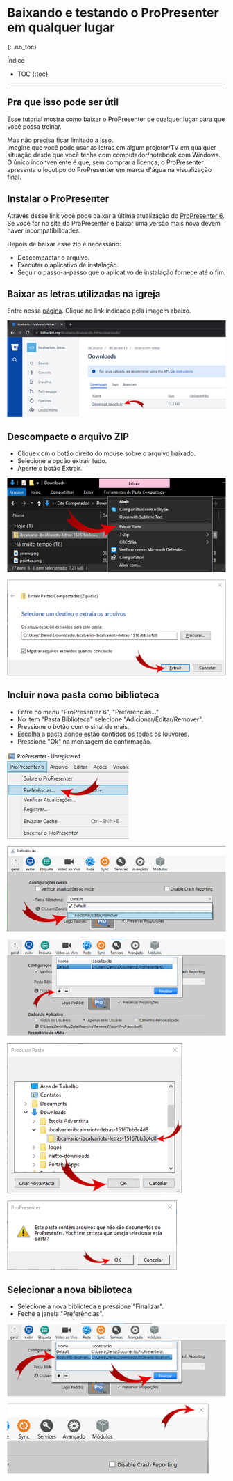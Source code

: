 # Baixando e testando o ProPresenter em qualquer lugar
{: .no_toc}

Índice
* TOC
{:toc}
---

## Pra que isso pode ser útil

Esse tutorial mostra como baixar o ProPresenter de qualquer lugar para que você possa treinar.

Mas não precisa ficar limitado a isso.\
Imagine que você pode usar as letras em algum projetor/TV em qualquer situação desde que você tenha com computador/notebook com Windows.\
O único inconveniente é que, sem comprar a licença, o ProPresenter apresenta o logotipo do ProPresenter em marca d'água na visualização final.

## Instalar o ProPresenter

Através desse link você pode baixar a última atualização do [ProPresenter 6](https://renewedvision.com/downloads/pc/ProPresenter6_Win_6162.zip).
Se você for no site do ProPresenter e baixar uma versão mais nova devem haver incompatibilidades.

Depois de baixar esse zip é necessário:
- Descompactar o arquivo.
- Executar o aplicativo de instalação.
- Seguir o passo-a-passo que o aplicativo de instalação fornece até o fim.

## Baixar as letras utilizadas na igreja

Entre nessa [página](https://bitbucket.org/ibcalvario/ibcalvariotv-letras/downloads/).
Clique no link indicado pela imagem abaixo.

![Baixar arquivo ZIP com as letras dos louvores](baixar-zip-letras.png)

## Descompacte o arquivo ZIP

- Clique com o botão direito do mouse sobre o arquivo baixado.
- Selecione a opção extrair tudo.
- Aperte o botão Extrair.

![Acionando o menu Extrair Tudo](descompactar-zip-menu-extrair-tudo.png)

![Apertar o botão Extrair](descompactar-zip-botao-extrair.png)

## Incluir nova pasta como biblioteca

- Entre no menu "ProPresenter 6", "Preferências...".
- No item "Pasta Biblioteca" selecione "Adicionar/Editar/Remover".
- Pressione o botão com o sinal de mais.
- Escolha a pasta aonde estão contidos os todos os louvores.
- Pressione "Ok" na mensagem de confirmação.

![Acionar o menu Preferências](menu-preferencias.png)

![Abra o gerenciador de bibliotecas](abrir-gerenciador-bibliotecas.png)

![Crie uma nova biblioteca](criar-nova-biblioteca.png)

![Escolha a pasta aonde estão os louvores](escolher-a-pasta.png)

![Pressione Ok na mensagem de confirmação](confirmar-pasta-propresenter.png)

## Selecionar a nova biblioteca
- Selecione a nova biblioteca e pressione "Finalizar".
- Feche a janela "Preferências".

![Selecione a nova biblioteca e pressione Finalizar](selecionar-nova-biblioteca.png)

![Feche a janela Preferências](fechar-janela-preferencias.png)